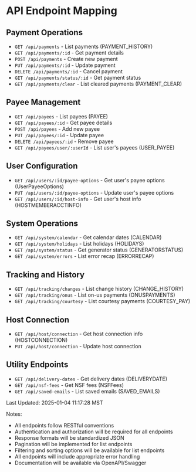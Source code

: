 # API Endpoint Mapping

## Payment Operations
- `GET /api/payments` - List payments (PAYMENT_HISTORY)
- `GET /api/payments/:id` - Get payment details
- `POST /api/payments` - Create new payment
- `PUT /api/payments/:id` - Update payment
- `DELETE /api/payments/:id` - Cancel payment
- `GET /api/payments/status/:id` - Get payment status
- `GET /api/payments/clear` - List cleared payments (PAYMENT_CLEAR)

## Payee Management
- `GET /api/payees` - List payees (PAYEE)
- `GET /api/payees/:id` - Get payee details
- `POST /api/payees` - Add new payee
- `PUT /api/payees/:id` - Update payee
- `DELETE /api/payees/:id` - Remove payee
- `GET /api/payees/user/:userId` - List user's payees (USER_PAYEE)

## User Configuration
- `GET /api/users/:id/payee-options` - Get user's payee options (UserPayeeOptions)
- `PUT /api/users/:id/payee-options` - Update user's payee options
- `GET /api/users/:id/host-info` - Get user's host info (HOSTMEMBERACCTINFO)

## System Operations
- `GET /api/system/calendar` - Get calendar dates (CALENDAR)
- `GET /api/system/holidays` - List holidays (HOLIDAYS)
- `GET /api/system/status` - Get generator status (GENERATORSTATUS)
- `GET /api/system/errors` - List error recap (ERRORRECAP)

## Tracking and History
- `GET /api/tracking/changes` - List change history (CHANGE_HISTORY)
- `GET /api/tracking/onus` - List on-us payments (ONUSPAYMENTS)
- `GET /api/tracking/courtesy` - List courtesy payments (COURTESY_PAY)

## Host Connection
- `GET /api/host/connection` - Get host connection info (HOSTCONNECTION)
- `PUT /api/host/connection` - Update host connection

## Utility Endpoints
- `GET /api/delivery-dates` - Get delivery dates (DELIVERYDATE)
- `GET /api/nsf-fees` - Get NSF fees (NSFFees)
- `GET /api/saved-emails` - List saved emails (SAVED_EMAILS)

Last Updated: 2025-01-04 11:17:28 MST

Notes:
- All endpoints follow RESTful conventions
- Authentication and authorization will be required for all endpoints
- Response formats will be standardized JSON
- Pagination will be implemented for list endpoints
- Filtering and sorting options will be available for list endpoints
- All endpoints will include appropriate error handling
- Documentation will be available via OpenAPI/Swagger
